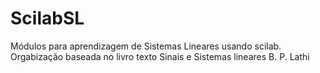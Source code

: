 # ScilabSL
Módulos para aprendizagem de Sistemas Lineares usando scilab.
Orgabização baseada no livro texto Sinais e Sistemas lineares B. P. Lathi
